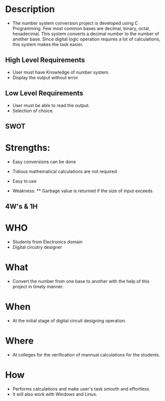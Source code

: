 # Description
* The number system conversion project is developed using C Programming. Few most common bases are decimal, binary, octal, hexadecimal. This system converts a decimal number to the number of another base. Since digital logic operation requires a lot of calculations, this system makes the task easier.

## High Level Requirements
* User must have Knowledge of number system.
* Display the output without error

## Low Level Requirements
* User must be able to read the output.
* Selection of choice.


## SWOT
# Strengths:
* Easy conversions can be done
* Tidious mathematical calculations are not required
* Easy to use

* Weakness:
** Garbage value is returned if the size of input exceeds

## 4W's & 1H
# WHO
* Students from Electronics domain
* Digital circutry designer

# What
* Convert the number from one base to another with the help of this project in timely manner.

# When
* At the initial stage of digital circuit designing operation.

# Where
* At colleges for the verification of mannual calculations for the students.

# How
* Performs  calculations and make user's task smooth and effortless. 
* It will also work with Windows and Linux.